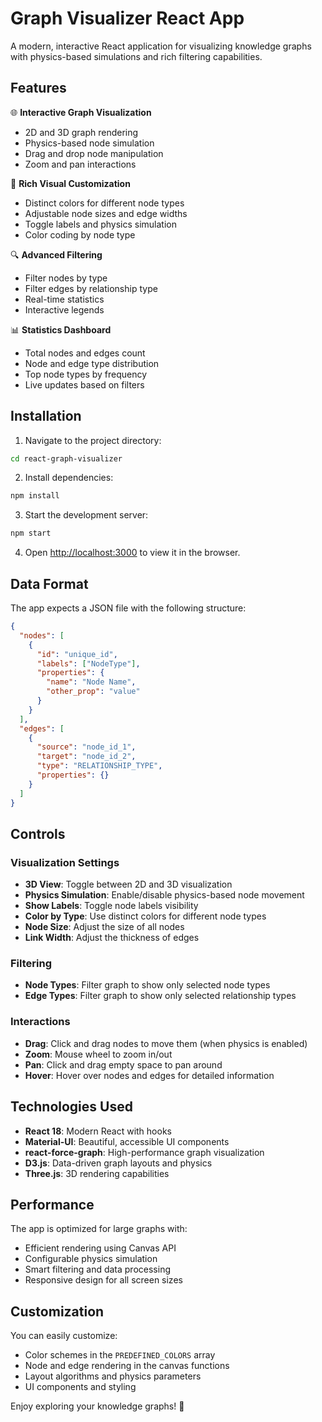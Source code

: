 # Graph Visualizer React App

A modern, interactive React application for visualizing knowledge graphs with physics-based simulations and rich filtering capabilities.

## Features

🌐 **Interactive Graph Visualization**
- 2D and 3D graph rendering
- Physics-based node simulation
- Drag and drop node manipulation
- Zoom and pan interactions

🎨 **Rich Visual Customization**
- Distinct colors for different node types
- Adjustable node sizes and edge widths
- Toggle labels and physics simulation
- Color coding by node type

🔍 **Advanced Filtering**
- Filter nodes by type
- Filter edges by relationship type
- Real-time statistics
- Interactive legends

📊 **Statistics Dashboard**
- Total nodes and edges count
- Node and edge type distribution
- Top node types by frequency
- Live updates based on filters

## Installation

1. Navigate to the project directory:
```bash
cd react-graph-visualizer
```

2. Install dependencies:
```bash
npm install
```

3. Start the development server:
```bash
npm start
```

4. Open [http://localhost:3000](http://localhost:3000) to view it in the browser.

## Data Format

The app expects a JSON file with the following structure:
```json
{
  "nodes": [
    {
      "id": "unique_id",
      "labels": ["NodeType"],
      "properties": {
        "name": "Node Name",
        "other_prop": "value"
      }
    }
  ],
  "edges": [
    {
      "source": "node_id_1",
      "target": "node_id_2",
      "type": "RELATIONSHIP_TYPE",
      "properties": {}
    }
  ]
}
```

## Controls

### Visualization Settings
- **3D View**: Toggle between 2D and 3D visualization
- **Physics Simulation**: Enable/disable physics-based node movement
- **Show Labels**: Toggle node labels visibility
- **Color by Type**: Use distinct colors for different node types
- **Node Size**: Adjust the size of all nodes
- **Link Width**: Adjust the thickness of edges

### Filtering
- **Node Types**: Filter graph to show only selected node types
- **Edge Types**: Filter graph to show only selected relationship types

### Interactions
- **Drag**: Click and drag nodes to move them (when physics is enabled)
- **Zoom**: Mouse wheel to zoom in/out
- **Pan**: Click and drag empty space to pan around
- **Hover**: Hover over nodes and edges for detailed information

## Technologies Used

- **React 18**: Modern React with hooks
- **Material-UI**: Beautiful, accessible UI components
- **react-force-graph**: High-performance graph visualization
- **D3.js**: Data-driven graph layouts and physics
- **Three.js**: 3D rendering capabilities

## Performance

The app is optimized for large graphs with:
- Efficient rendering using Canvas API
- Configurable physics simulation
- Smart filtering and data processing
- Responsive design for all screen sizes

## Customization

You can easily customize:
- Color schemes in the `PREDEFINED_COLORS` array
- Node and edge rendering in the canvas functions
- Layout algorithms and physics parameters
- UI components and styling

Enjoy exploring your knowledge graphs! 🚀
